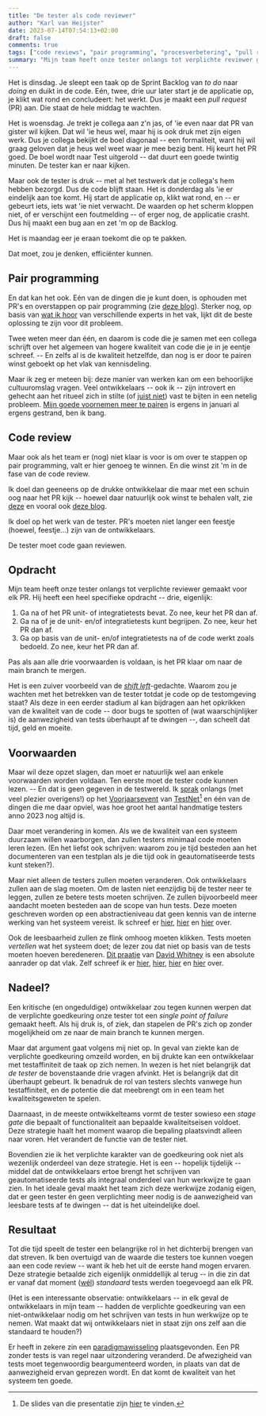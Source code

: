 ```yaml
---
title: "De tester als code reviewer"
author: "Karl van Heijster"
date: 2023-07-14T07:54:13+02:00
draft: false
comments: true
tags: ["code reviews", "pair programming", "procesverbetering", "pull requests", "samenwerking", "shift left", "software ontwikkelen", "testen", "tester (rol)", "verantwoordelijkheid"]
summary: "Mijn team heeft onze tester onlangs tot verplichte reviewer gemaakt voor elk *pull request* (PR). Hij heeft een heel specifieke opdracht -- drie, eigenlijk: 1. Ga na of het PR unit- of integratietests bevat. Zo nee, keur het PR dan af. 2. Ga na of je de unit- en/of integratietests kunt begrijpen. Zo nee, keur het PR dan af. 3. Ga op basis van de unit- en/of integratietests na of de code werkt zoals bedoeld. Zo nee, keur het PR dan af. Pas als aan alle drie voorwaarden is voldaan, is het PR klaar om naar de main branch te mergen."
---
```


Het is dinsdag. Je sleept een taak op de Sprint Backlog van *to do* naar *doing* en duikt in de code. Eén, twee, drie uur later start je de applicatie op, je klikt wat rond en concludeert: het werkt. Dus je maakt een *pull request* (PR) aan. Die staat de hele middag te wachten.


Het is woensdag. Je trekt je collega aan z'n jas, of 'ie even naar dat PR van gister wil kijken. Dat wil 'ie heus wel, maar hij is ook druk met zijn eigen werk. Dus je collega bekijkt de boel diagonaal -- een formaliteit, want hij wil graag geloven dat je heus wel weet waar je mee bezig bent. Hij keurt het PR goed. De boel wordt naar Test uitgerold -- dat duurt een goede twintig minuten. De tester kan er naar kijken.


Maar ook de tester is druk -- met al het testwerk dat je collega's hem hebben bezorgd. Dus de code blijft staan. Het is donderdag als 'ie er eindelijk aan toe komt. Hij start de applicatie op, klikt wat rond, en -- er gebeurt iets, iets wat 'ie niet verwacht. De waarden op het scherm kloppen niet, of er verschijnt een foutmelding -- of erger nog, de applicatie crasht. Dus hij maakt een bug aan en zet 'm op de Backlog.


Het is maandag eer je eraan toekomt die op te pakken.


Dat moet, zou je denken, efficiënter kunnen.


## Pair programming


En dat kan het ook. Eén van de dingen die je kunt doen, is ophouden met PR's en overstappen op pair programming (zie [deze blog](/blog/23/01/wel-code-reviews-geen-pull-requests/ "'Wel code reviews, geen pull requests'")). Sterker nog, op basis van [wat ik hoor](/blog/23/05/waarom-zou-je-naar-tech-podcasts-luisteren/ "'Waarom zou je naar tech podcasts luisteren?'") van verschillende experts in het vak, lijkt dit de beste oplossing te zijn voor dit probleem. 


Twee weten meer dan één, en daarom is code die je samen met een collega schrijft over het algemeen van hogere kwaliteit van code die je in je eentje schreef. -- En zelfs al is de kwaliteit hetzelfde, dan nog is er door te pairen winst geboekt op het vlak van kennisdeling.


Maar ik zeg er meteen bij: deze manier van werken kan om een behoorlijke cultuuromslag vragen. Veel ontwikkelaars -- ook ik -- zijn introvert en gehecht aan het ritueel zich in stilte (of [juist niet](/tags/muziek/ "Blogs met de tag 'muziek'")) vast te bijten in een netelig probleem. [Mijn goede voornemen meer te pairen](/blog/23/01/wel-code-reviews-geen-pull-requests/ "'Wel code reviews, geen pull requests'") is ergens in januari al ergens gestrand, ben ik bang.


## Code review


Maar ook als het team er (nog) niet klaar is voor is om over te stappen op pair programming, valt er hier genoeg te winnen. En die winst zit 'm in de fase van de code review.


Ik doel dan geeneens op de drukke ontwikkelaar die maar met een schuin oog naar het PR kijk -- hoewel daar natuurlijk ook winst te behalen valt, zie [deze](/blog/22/08/hoe-review-je-eigenlijk-code/ "'Hoe review je eigenlijk code?'") en vooral ook [deze blog](/blog/22/09/test-driven-code-reviews/ "'Test-Driven Code Reviews'").


Ik doel op het werk van de tester. PR's moeten niet langer een feestje (hoewel, feestje...) zijn van de ontwikkelaars. 


De tester moet code gaan reviewen.


## Opdracht


Mijn team heeft onze tester onlangs tot verplichte reviewer gemaakt voor elk PR. Hij heeft een heel specifieke opdracht -- drie, eigenlijk: 


1. Ga na of het PR unit- of integratietests bevat. Zo nee, keur het PR dan af.
2. Ga na of je de unit- en/of integratietests kunt begrijpen. Zo nee, keur het PR dan af.
3. Ga op basis van de unit- en/of integratietests na of de code werkt zoals bedoeld. Zo nee, keur het PR dan af.


Pas als aan alle drie voorwaarden is voldaan, is het PR klaar om naar de main branch te mergen.


Het is een zuiver voorbeeld van de [*shift left*](/tags/shift-left/ "Blogs met de tag 'shift left'")-gedachte. Waarom zou je wachten met het betrekken van de tester totdat je code op de testomgeving staat? Als deze in een eerder stadium al kan bijdragen aan het opkrikken van de kwaliteit van de code -- door bugs te spotten of (wat waarschijnlijker is) de aanwezigheid van tests überhaupt af te dwingen --, dan scheelt dat tijd, geld en moeite.


## Voorwaarden


Maar wil deze opzet slagen, dan moet er natuurlijk wel aan enkele voorwaarden worden voldaan. Ten eerste moet de tester code kunnen lezen. -- En dat is geen gegeven in de testwereld. Ik [sprak](/public-speaking/) onlangs (met veel plezier overigens!) op het [Voorjaarsevent](https://www.testnet.org/evenement/entry/6495/?evenement=voorjaarsevenement) van [TestNet](https://www.testnet.org/)[^1] en één van de dingen die me daar opviel, was hoe groot het aantal handmatige testers anno 2023 nog altijd is. 


Daar moet verandering in komen. Als we de kwaliteit van een systeem duurzaam willen waarborgen, dan zullen testers minimaal code moeten leren lezen. (En het liefst ook schrijven: waarom zou je tijd besteden aan het documenteren van een testplan als je die tijd ook in geautomatiseerde tests kunt steken?).


Maar niet alleen de testers zullen moeten veranderen. Ook ontwikkelaars zullen aan de slag moeten. Om de lasten niet eenzijdig bij de tester neer te leggen, zullen ze betere tests moeten schrijven. Ze zullen bijvoorbeeld meer aandacht moeten besteden aan de scope van hun tests. Deze moeten geschreven worden op een abstractieniveau dat geen kennis van de interne werking van het systeem vereist. Ik schreef er [hier](/blog/22/06/testen-via-de-voordeur/ "'Testen via de voordeur'"), [hier](/blog/22/12/tests-zijn-specs/ "'Tests zijn specs'") en [hier](/blog/22/11/test-het-systeem-niet-de-class/ "'Test het systeem, niet de class'") over. 


Ook de leesbaarheid zullen ze flink omhoog moeten klikken. Tests moeten *vertellen* wat het systeem doet; de lezer zou dat niet op basis van de tests moeten hoeven beredeneren. [Dit praatje](https://www.youtube.com/watch?v=D7LKslgwxmQ "Test Driven Development in JavaScript – writing tests that don’t suck! - David Whitney") van [David Whitney](https://davidwhitney.co.uk/) is een absolute aanrader op dat vlak. Zelf schreef ik er [hier](/blog/22/09/tests-als-documentatie/ "'Tests als documentatie'"), [hier](/blog/23/02/waarom-dry-waarom-damp/ "'Waarom DRY? Waarom DAMP?'"), [hier](/blog/22/12/over-de-volgorde-van-je-unit-tests/ "'Over de volgorde van je unit tests'") en [hier](/blog/23/03/testen-met-productiedata/ "'Testen met productiedata'") over.


## Nadeel?


Een kritische (en ongeduldige) ontwikkelaar zou tegen kunnen werpen dat de verplichte goedkeuring onze tester tot een *single point of failure* gemaakt heeft. Als hij druk is, of ziek, dan stapelen de PR's zich op zonder mogelijkheid om ze naar de main branch te kunnen mergen. 


Maar dat argument gaat volgens mij niet op. In geval van ziekte kan de verplichte goedkeuring omzeild worden, en bij drukte kan een ontwikkelaar met testaffiniteit de taak op zich nemen. In wezen is het niet belangrijk dat *de tester* de bovenstaande drie vragen afvinkt. Het is belangrijk dat dit überhaupt gebeurt. Ik benadruk de rol van testers slechts vanwege hun testaffiniteit, en de potentie die dat meebrengt om in een team het kwaliteitsgeweten te spelen. 


Daarnaast, in de meeste ontwikkelteams vormt de tester sowieso een *stage gate* die bepaalt of functionaliteit aan bepaalde kwaliteitseisen voldoet. Deze strategie haalt het moment waarop die bepaling plaatsvindt alleen naar voren. Het verandert de functie van de tester niet.


Bovendien zie ik het verplichte karakter van de goedkeuring ook niet als wezenlijk onderdeel van deze strategie. Het is een -- hopelijk tijdelijk -- middel dat de ontwikkelaars ertoe brengt het schrijven van geautomatiseerde tests als integraal onderdeel van hun werkwijze te gaan zien. In het ideale geval maakt het team zich deze werkwijze zodanig eigen, dat er geen tester én geen verplichting meer nodig is de aanwezigheid van leesbare tests af te dwingen -- dat is het uiteindelijke doel.


## Resultaat


Tot die tijd speelt de tester een belangrijke rol in het dichterbij brengen van dat streven. Ik ben overtuigd van de waarde die testers toe kunnen voegen aan een code review -- want ik heb het uit de eerste hand mogen ervaren. Deze strategie betaalde zich eigenlijk onmiddellijk al terug -- in die zin dat er vanaf dat moment ([wél](/blog/23/04/tijdreis/ "'Tijdreis'")) *standaard* tests werden toegevoegd aan elk PR.


(Het is een interessante observatie: ontwikkelaars -- in elk geval de ontwikkelaars in míjn team -- hadden de verplichte goedkeuring van een niet-ontwikkelaar nodig om het schrijven van tests in hun werkwijze op te nemen. Wat maakt dat wij ontwikkelaars niet in staat zijn ons zelf aan die standaard te houden?)


Er heeft in zekere zin een [paradigmawisseling](/blog/21/10/low-code-een-nieuw-paradigma/ "'Low code: een nieuw paradigma?'") plaatsgevonden. Een PR zonder tests is van regel naar uitzondering veranderd. De afwezigheid van tests moet tegenwoordig beargumenteerd worden, in plaats van dat de aanwezigheid ervan geprezen wordt. En dat komt de kwaliteit van het systeem ten goede.


[^1]: De slides van die presentatie zijn [hier](/talks/altijd-up-to-date-documentatie-met-maximaal-descriptieve-tests/ "'Altijd up to date documentatie met maximaal descriptieve tests'") te vinden.
